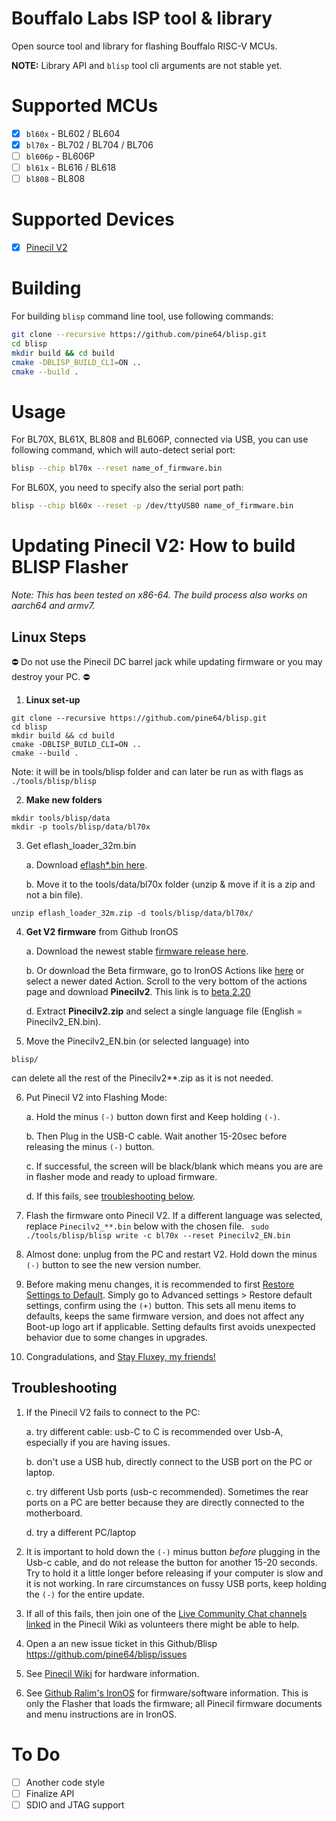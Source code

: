 # Bouffalo Labs ISP tool & library

Open source tool and library for flashing Bouffalo RISC-V MCUs.

**NOTE:** Library API and `blisp` tool cli arguments are not stable yet.

# Supported MCUs

- [X] `bl60x` - BL602 / BL604
- [X] `bl70x` - BL702 / BL704 / BL706 
- [ ] `bl606p` - BL606P
- [ ] `bl61x` - BL616 / BL618
- [ ] `bl808` - BL808

# Supported Devices
- [X] [Pinecil V2](https://wiki.pine64.org/wiki/Pinecil)

# Building
For building `blisp` command line tool, use following commands:

```bash
git clone --recursive https://github.com/pine64/blisp.git
cd blisp
mkdir build && cd build
cmake -DBLISP_BUILD_CLI=ON ..
cmake --build .
```

# Usage

For BL70X, BL61X, BL808 and BL606P, connected via USB, you can use following command, which will auto-detect serial port:

```bash
blisp --chip bl70x --reset name_of_firmware.bin
```

For BL60X, you need to specify also the serial port path:

```bash
blisp --chip bl60x --reset -p /dev/ttyUSB0 name_of_firmware.bin
```

# Updating Pinecil V2: How to build BLISP Flasher

_Note: This has been tested on x86-64. The build process also works on aarch64 and armv7._
## Linux Steps

⛔ Do not use the Pinecil DC barrel jack while updating firmware or you may destroy your PC. ⛔

1. **Linux set-up**
```
git clone --recursive https://github.com/pine64/blisp.git
cd blisp
mkdir build && cd build
cmake -DBLISP_BUILD_CLI=ON ..
cmake --build .
```
  Note: it will be in tools/blisp folder and can later be run as with flags as ` ./tools/blisp/blisp`

2. **Make new folders**
```
mkdir tools/blisp/data
mkdir -p tools/blisp/data/bl70x
```

3. Get eflash_loader_32m.bin
   
   a. Download [eflash*.bin here](https://github.com/River-b/blisp/tree/master/eflash).
   
   b. Move it to the tools/data/bl70x folder (unzip & move if it is a zip and not a bin file).
```
unzip eflash_loader_32m.zip -d tools/blisp/data/bl70x/
```

4. **Get V2 firmware** from Github IronOS

   a. Download the newest stable [firmware release here](https://github.com/Ralim/IronOS).
   
   b. Or download the Beta firmware, go to IronOS Actions like [here](https://github.com/Ralim/IronOS/actions/runs/3409043548) or select a newer dated Action.
      Scroll to the very bottom of the actions page and download **Pinecilv2**. This link is to [beta 2.20](https://github.com/Ralim/IronOS/actions/runs/3409043548)
   
   d. Extract **Pinecilv2.zip** and select a single language file (English = Pinecilv2_EN.bin).

5.  Move the Pinecilv2_EN.bin (or selected language) into 
```
blisp/
```
can delete all the rest of the Pinecilv2**.zip as it is not needed.

6. Put Pinecil V2 into Flashing Mode:

      a. Hold the minus `(-)` button down first and Keep holding `(-)`.
      
      b. Then Plug in the USB-C cable. Wait another 15-20sec before releasing the minus `(-)` button.
      
      c. If successful, the screen will be black/blank which means you are are in flasher mode and ready to upload firmware.
      
      d. If this fails, see [troubleshooting below](https://github.com/River-b/blisp/blob/master/README.md#troubleshooting).

8. Flash the firmware onto Pinecil V2. If a different language was selected, replace `Pinecilv2_**.bin` below with the chosen file.
` sudo ./tools/blisp/blisp write -c bl70x --reset Pinecilv2_EN.bin`


9. Almost done: unplug from the PC and restart V2. Hold down the minus `(-)` button to see the new version number.

10. Before making menu changes, it is recommended to first [Restore Settings to Default](https://github.com/Ralim/IronOS/blob/dev/Documentation/GettingStarted.md#settings-menu).
   Simply go to Advanced settings > Restore default settings, confirm using the `(+)` button. This sets all menu items to defaults, keeps the same firmware version, and does not affect any Boot-up logo art if applicable. Setting  defaults first avoids unexpected behavior due to some changes in upgrades.
   
11. Congradulations, and [Stay Fluxey, my friends!](https://www.reddit.com/r/PINE64official/comments/xk9vxu/most_interesting_man_in_the_world_i_dont_always/?utm_source=share&utm_medium=web2x&context=3)

## Troubleshooting
1. If the Pinecil V2 fails to connect to the PC:

    a. try different cable: usb-C to C is recommended over Usb-A, especially if you are having issues.
    
    b. don't use a USB hub, directly connect to the USB port on the PC or laptop.
    
    c. try different Usb ports (usb-c recommended). Sometimes the rear ports on a PC are better because they are directly connected to the motherboard.
    
    d. try a different PC/laptop
    
2. It is important to hold down the `(-)` minus button _before_ plugging in the Usb-c cable, and do not release the button for another 15-20 seconds. Try to hold it a little longer before releasing if your computer is slow and it is not working. In rare circumstances on fussy USB ports, keep holding the `(-)` for the entire update.

3. If all of this fails, then join one of the [Live Community Chat channels linked](https://wiki.pine64.org/wiki/Pinecil#Community_links) in the Pinecil Wiki as volunteers there might be able to help.

4. Open a an new issue ticket in this Github/Blisp https://github.com/pine64/blisp/issues

5. See [Pinecil Wiki](https://wiki.pine64.org/wiki/Pinecil) for hardware information.

6. See [Github Ralim's IronOS](https://ralim.github.io/IronOS/#getting-started) for firmware/software information. This is only the Flasher that loads the firmware; all Pinecil firmware documents and menu instructions are in IronOS.


# To Do

- [ ] Another code style
- [ ] Finalize API
- [ ] SDIO and JTAG support
